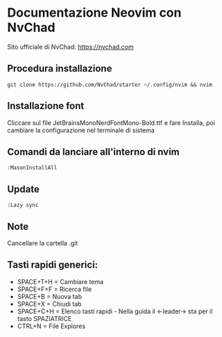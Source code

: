# Documentazione Neovim con NvChad
Sito ufficiale di NvChad:
https://nvchad.com

## Procedura installazione
```
git clone https://github.com/NvChad/starter ~/.config/nvim && nvim
```

## Installazione font
Cliccare sul file JetBrainsMonoNerdFontMono-Bold.ttf e fare Installa, poi cambiare la configurazione
nel terminale di sistema

## Comandi da lanciare all'interno di nvim
```
:MasonInstallAll
```

## Update
```
:Lazy sync
```

## Note
Cancellare la cartella .git

## Tasti rapidi generici:

- SPACE+T+H = Cambiare tema
- SPACE+F+F = Ricerca file
- SPACE+B = Nuova tab
- SPACE+X = Chiudi tab
- SPACE+C+H = Elenco tasti rapidi - Nella guida il <-leader-> sta per il tasto SPAZIATRICE
- CTRL+N = File Explores